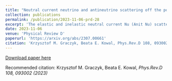 ```yaml
---
title: "Neutral current neutrino and antineutrino scattering off the polarized nucleon"
collection: publications
permalink: /publication/2023-11-06-prd-28
excerpt: 'The elastic and inelastic neutral current Nu (Anit Nu) scattering off the polarized nucleon is discussed. The inelastic scattering concerns the single-pion production process. We show that the spin asymmetries measurement can help to distinguish between neutrino and antineutrino neutral current scattering processes. The spin asymmetries also encode information about a type of target. Eventually, detailed studies of the inelastic spin asymmetries can improve understanding of the resonant-nonresonant pion production mechanism.'
date: 2023-11-06
venue: 'Physical Review D'
paperurl: 'https://arxiv.org/abs/2307.00661'
citation: 'Krzysztof M. Graczyk, Beata E. Kowal, Phys.Rev.D 108, 093002 (2023)'
---
```


[Download paper here](https://arxiv.org/pdf/2307.00661)

Recommended citation: Krzysztof M. Graczyk, Beata E. Kowal, <i>Phys.Rev.D 108, 093002 (2023)</i>
